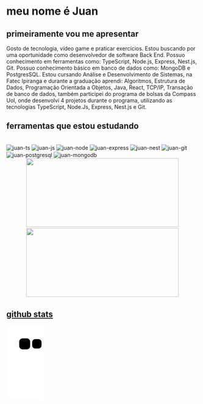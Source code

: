 # meu nome é Juan

## primeiramente vou me apresentar

Gosto de tecnologia, vídeo game e praticar exercícios. 
Estou buscando por uma oportunidade como desenvolvedor de software Back End. 
Possuo conhecimento em ferramentas como: TypeScript, Node.js, Express, Nest.js, Git. 
Possuo conhecimento básico em banco de dados como: MongoDB e PostgresSQL.
Estou cursando Análise e Desenvolvimento de Sistemas, na Fatec Ipiranga e durante a graduação aprendi: Algoritmos, Estrutura de Dados, Programação Orientada a Objetos, Java, React, TCP/IP, Transação de banco de dados, também participei do programa de bolsas da Compass Uol, onde desenvolvi 4 projetos durante o programa, utilizando as tecnologias TypeScript, Node.Js, Express, Nest.js e Git.

## ferramentas que estou estudando

<div style="display: inline_block"><br>
  <img align="center" alt="juan-ts" height="30" width="50" src="https://cdn.jsdelivr.net/gh/devicons/devicon/icons/typescript/typescript-original.svg">
  <img align="center" alt="juan-js" height="30" width="50" src="https://cdn.jsdelivr.net/gh/devicons/devicon/icons/javascript/javascript-original.svg">
  <img align="center" alt="juan-node" height="30" width="50" src="https://cdn.jsdelivr.net/gh/devicons/devicon/icons/nodejs/nodejs-original.svg">
  <img align="center" alt="juan-express" height="30" width="50" src="https://cdn.jsdelivr.net/gh/devicons/devicon/icons/express/express-original-wordmark.svg">
  <img align="center" alt="juan-nest" height="30" width="50" src="https://cdn.jsdelivr.net/gh/devicons/devicon/icons/nestjs/nestjs-plain-wordmark.svg">
  <img align="center" alt="juan-git" height="30" width="50" src="https://cdn.jsdelivr.net/gh/devicons/devicon/icons/git/git-original-wordmark.svg">
  <img align="center" alt="juan-postgresql" height="30" width="50" src="https://cdn.jsdelivr.net/gh/devicons/devicon/icons/postgresql/postgresql-original-wordmark.svg">
  <img align="center" alt="juan-mongodb" height="30" width="50" src="https://cdn.jsdelivr.net/gh/devicons/devicon/icons/mongodb/mongodb-original-wordmark.svg">
</div>

<div align="center">
  <a href="https://github.com/JuanLucca846">
  <img height="180" width="400" src="https://github-readme-stats.vercel.app/api?username=JuanLucca846&show_icons=true&theme=dracula&include_all_commits=true&count_private=true"/>
  <img height="180" width="400" src="https://github-readme-stats.vercel.app/api/top-langs/?username=JuanLucca846&layout=compact&langs_count=7&theme=dracula"/>
</div>


<div>


## github stats

  ![Snake animation](https://github.com/JuanLucca846/JuanLucca846/blob/output/github-contribution-grid-snake.svg)
</div>
